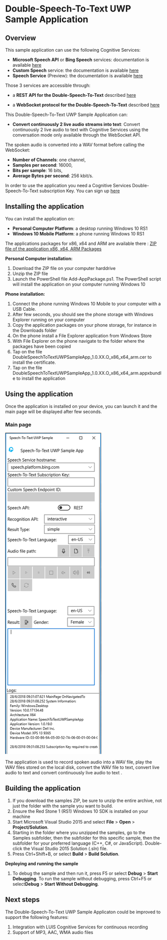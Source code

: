 <!---
  category: AudioVideoAndCamera
  samplefwlink: http://go.microsoft.com/fwlink/p/?LinkId=620563&clcid=0x409
--->

# Double-Speech-To-Text UWP Sample Application

Overview
--------------
This sample application can use the following Cognitive Services:
- **Microsoft Speech API** or **Bing Speech** services: documentation is available [here](https://docs.microsoft.com/en-us/azure/cognitive-services/speech/home)
- **Custom Speech** service: the documentation is available [here](https://docs.microsoft.com/en-us/azure/cognitive-services/custom-speech-service/cognitive-services-custom-speech-home)
- **Speech Service** (Preview): the documentation is available [here](https://docs.microsoft.com/en-us/azure/cognitive-services/speech-service/)

Those 3 services are accessible through:

- a **REST API for the Double-Speech-To-Text** described [here](https://docs.microsoft.com/en-us/azure/cognitive-services/Speech/getstarted/getstartedrest?tabs=Powershell)  

- a **WebSocket protocol for the Double-Speech-To-Text** described [here](https://docs.microsoft.com/en-us/azure/cognitive-services/Speech/api-reference-rest/websocketprotocol) 


This Double-Speech-To-Text  UWP Sample Application  can:

- **Convert continuously 2 live audio streams into text**: Convert continuously 2 live audio to text with Cognitive Services using the conversation mode only available through the WebSocket API.

The spoken audio is converted into a WAV format before calling the WebSocket:

- **Number of Channels**: one channel, 
- **Samples per second**: 16000,
- **Bits per sample**: 16 bits,
- **Average Bytes per second**: 256 kbit/s.

In order to use the application you need a Cognitive Services Double-Speech-To-Text subscription Key.
You can sign up [here](https://www.microsoft.com/cognitive-services/en-us/sign-up)  


Installing the application
----------------------------
You can install the application on:

- **Personal Computer Platform**: a desktop running Windows 10 RS1
- **Windows 10 Mobile Platform**: a phone running Windows 10 RS1

The applications packages for x86, x64 and ARM are available there :
[ZIP file of the application x86, x64, ARM Packages](https://github.com/flecoqui/CognitiveServices/raw/master/DoubleSpeechToTextUWPSampleApp/Releases/LatestRelease.zip)


**Personal Computer installation:**

1.  Download the ZIP file on your computer harddrive
2.  Unzip the ZIP file
3.  Launch the PowerShell file Add-AppPackage.ps1. The PowerShell script will install the application on your computer running Windows 10


**Phone installation:**

1.  Connect the phone running Windows 10 Mobile to your computer with a USB Cable.
2.  After few seconds, you should see the phone storage with Windows Explorer running on your computer
3.  Copy the application packages on your phone storage, for instance in the Downloads folder
4.  On the phone install a File Explorer application from Windows Store
5.  With File Explorer on the phone navigate to the folder where the packages have been copied
6.  Tap on the file DoubleSpeechToTextUWPSampleApp_1.0.XX.O_x86_x64_arm.cer to install the certificate.
7.  Tap on the file DoubleSpeechToTextUWPSampleApp_1.0.XX.O_x86_x64_arm.appxbundle to install the application


Using the application
----------------------------
Once the application is installed on your device, you can launch it and the main page will be displayed after few seconds.

### Main page

![](https://raw.githubusercontent.com/flecoqui/CognitiveServices/master/DoubleSpeechToTextUWPSampleApp/Docs/main.png)

The application is used to record spoken audio into a WAV file, play the WAV files stored on the local disk, convert the WAV file to text, convert live audio to text and convert continuously live audio to text .



Building the application
----------------

1. If you download the samples ZIP, be sure to unzip the entire archive, not just the folder with the sample you want to build. 
2. Ensure the Red Stone 1 (RS1) Windows 10 SDK is installed on your machine
3. Start Microsoft Visual Studio 2015 and select **File** \> **Open** \> **Project/Solution**.
3. Starting in the folder where you unzipped the samples, go to the Samples subfolder, then the subfolder for this specific sample, then the subfolder for your preferred language (C++, C#, or JavaScript). Double-click the Visual Studio 2015 Solution (.sln) file.
4. Press Ctrl+Shift+B, or select **Build** \> **Build Solution**.


**Deploying and running the sample**
1.  To debug the sample and then run it, press F5 or select **Debug** \> **Start Debugging**. To run the sample without debugging, press Ctrl+F5 or select**Debug** \> **Start Without Debugging**.

Next steps
--------------

The Double-Speech-To-Text UWP Sample Applicaton could be improved to support the following features:
<p/>

1. Integration with LUIS Cognitive Services for continuous recording
2. Support of MP3, AAC, WMA audio files 






